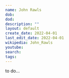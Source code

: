 ```yaml
---
name: John Rawls
dob: 
dod: 
description: ""
layout: default
create_date: 2022-04-01
last_edit_date: 2022-04-01
wikipedia: John_Rawls
youtube: 
search: 
tags:
---
```

to do...